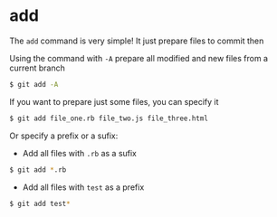 # add

The `add` command is very simple! It just prepare files to commit then

Using the command with `-A` prepare all modified and new files from a current branch
```bash
$ git add -A
```

If you want to prepare just some files, you can specify it

```bash
$ git add file_one.rb file_two.js file_three.html
```

Or specify a prefix or a sufix:

- Add all files with `.rb` as a sufix
```bash
$ git add *.rb
```

- Add all files with `test` as a prefix
```bash
$ git add test*
```
